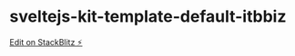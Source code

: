 # sveltejs-kit-template-default-itbbiz

[Edit on StackBlitz ⚡️](https://stackblitz.com/edit/sveltejs-kit-template-default-itbbiz)